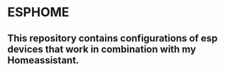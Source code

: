 # ESPHOME
## This repository contains configurations of esp devices that work in combination with my Homeassistant.
